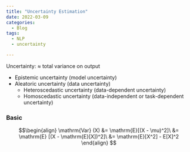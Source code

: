 ```yaml
---
title: "Uncertainty Estimation"
date: 2022-03-09
categories:
  - Blog
tags:
  - NLP
  - uncertainty

---
```


Uncertainty: $\approx$ total variance on output
* Epistemic uncertainty (model uncertainty)
* Aleatoric uncertainty (data uncertainty)
  * Heteroscedastic uncertainty (data-dependent uncertainty)
  * Homoscedastic uncertainty (data-independent or task-dependent uncertainty)

### Basic

$$\begin{align}
\mathrm{Var} (X) &= \mathrm{E}[(X - \mu)^2]\
&= \mathrm{E} [(X - \mathrm{E}[X])^2]\
&= \mathrm{E}[X^2] - E[X]^2
\end{align}
$$
